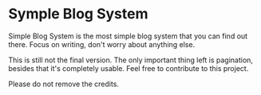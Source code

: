 Symple Blog System
==================

Simple Blog System is the most simple blog system that you can find out there. Focus on writing, don't worry about anything else.

This is still not the final version. The only important thing left is pagination, besides that it's completely usable. Feel free to contribute to this project.

Please do not remove the credits.
